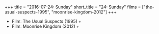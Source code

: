 +++
title = "2016-07-24: Sunday"
short_title = "24: Sunday"
films = ["the-usual-suspects-1995", "moonrise-kingdom-2012"]
+++


* Film: The Usual Suspects (1995) +
* Film: Moonrise Kingdom (2012) +
